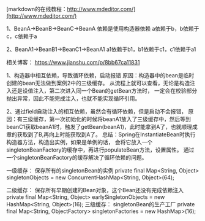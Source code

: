 [markdown的在线教程：http://www.mdeditor.com/](http://www.mdeditor.com/)

1、BeanA->BeanB->BeanC->BeanA
依赖是使用构造器依赖
a依赖于b，b依赖于c，c依赖于a

2、BeanA1->BeanB1->BeanC1->BeanA1
a1依赖于b1，b1依赖于c1，c1依赖于a1

相关博客：
https://www.jianshu.com/p/8bb67ca11831

1、构造器中相互依赖，导致循环依赖，启动报错
原因：构造器中的bean是临时创建的bean无法做到案例2中的三级缓存。
从流程上就可以查看，无论是构造注入还是设值注入，第二次进入同一个Bean的getBean方法时，
一定会在校验部分抛出异常，因此不能完成注入，也就不能实现循环引用。



2、通过field自动注入的相互依赖，虽然会有循环依赖，但是启动不会报错，
原因：有三级缓存，第一次初始化的时候将beanA1放入了三级缓存中，然后等到
beanC1获取beanA1时，触发了getBean(beanA1)，此时能拿到A了，也就顺理成章的获取到了B,再向上时能获取到A了。
总结：Spring在InstantiateBean时执行构造器方法，构造出实例，如果是单例的话，
会将它放入一个singletonBeanFactory的缓存中，再进行populateBean方法，设置属性。
通过一个singletonBeanFactory的缓存解决了循环依赖的问题。

一级缓存：
保存所有的singletonBean的实例
private final Map<String, Object> singletonObjects = new ConcurrentHashMap<String, Object>(64);

二级缓存：
保存所有早期创建的Bean对象，这个Bean还没有完成依赖注入 
private final Map<String, Object> earlySingletonObjects = new HashMap<String, Object>(16);
三级缓存：
singletonBean的生产工厂
private final Map<String, ObjectFactory<?>> singletonFactories = new HashMap<String, ObjectFactory<?>>(16);

